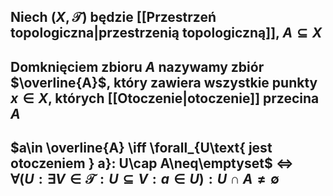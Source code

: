 ## Niech $(X,\mathcal{T})$ będzie [[Przestrzeń topologiczna|przestrzenią topologiczną]], $A\subseteq X$
## **Domknięciem zbioru** $A$ nazywamy zbiór $\overline{A}$, który zawiera wszystkie punkty $x\in X$, których [[Otoczenie|otoczenie]] przecina $A$
## $a\in \overline{A} \iff \forall_{U\text{ jest otoczeniem } a}: U\cap A\neq\emptyset$ $\iff$ $\forall({U:\exists V\in\mathcal{T}:U\subseteq V:a\in U}):U\cap A\neq \emptyset$
